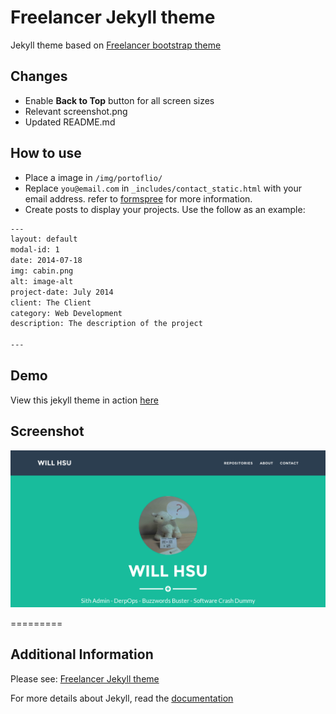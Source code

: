 Freelancer Jekyll theme
=========================

Jekyll theme based on [Freelancer bootstrap theme ](http://startbootstrap.com/templates/freelancer/)

## Changes
 - Enable **Back to Top** button for all screen sizes
 - Relevant screenshot.png
 - Updated README.md

## How to use
 - Place a image in `/img/portoflio/`
 - Replace `you@email.com` in `_includes/contact_static.html` with your email address. refer to [formspree](http://formspree.io/) for more information.
 - Create posts to display your projects. Use the follow as an example:
```txt
---
layout: default
modal-id: 1
date: 2014-07-18
img: cabin.png
alt: image-alt
project-date: July 2014
client: The Client
category: Web Development
description: The description of the project

---
```

## Demo
View this jekyll theme in action [here](https://uqwhsu.github.io/)

## Screenshot
![screenshot](https://raw.githubusercontent.com/uqwhsu/uqwhsu.github.io/master/screenshot.png)

=========
## Additional Information
Please see: [Freelancer Jekyll theme](https://github.com/jeromelachaud/freelancer-theme)

For more details about Jekyll, read the [documentation](http://jekyllrb.com/)
